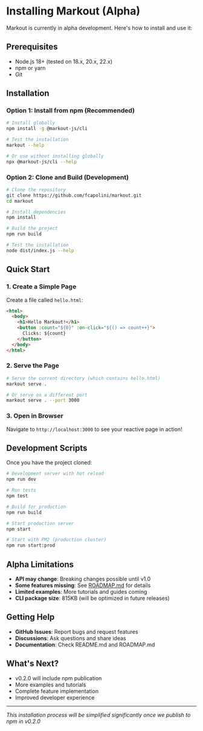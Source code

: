# Installing Markout (Alpha)

Markout is currently in alpha development. Here's how to install and use it:

## Prerequisites

- Node.js 18+ (tested on 18.x, 20.x, 22.x)
- npm or yarn
- Git

## Installation

### Option 1: Install from npm (Recommended)

```bash
# Install globally
npm install -g @markout-js/cli

# Test the installation
markout --help

# Or use without installing globally
npx @markout-js/cli --help
```

### Option 2: Clone and Build (Development)

```bash
# Clone the repository
git clone https://github.com/fcapolini/markout.git
cd markout

# Install dependencies
npm install

# Build the project
npm run build

# Test the installation
node dist/index.js --help
```

## Quick Start

### 1. Create a Simple Page

Create a file called `hello.html`:

```html
<html>
  <body>
    <h1>Hello Markout!</h1>
    <button :count="${0}" :on-click="${() => count++}">
      Clicks: ${count}
    </button>
  </body>
</html>
```

### 2. Serve the Page

```bash
# Serve the current directory (which contains hello.html)
markout serve .

# Or serve on a different port
markout serve . --port 3000
```

### 3. Open in Browser

Navigate to `http://localhost:3000` to see your reactive page in action!

## Development Scripts

Once you have the project cloned:

```bash
# Development server with hot reload
npm run dev

# Run tests
npm test

# Build for production
npm run build

# Start production server
npm start

# Start with PM2 (production cluster)
npm run start:prod
```

## Alpha Limitations

- **API may change**: Breaking changes possible until v1.0
- **Some features missing**: See [ROADMAP.md](ROADMAP.md) for details
- **Limited examples**: More tutorials and guides coming
- **CLI package size**: 815KB (will be optimized in future releases)

## Getting Help

- **GitHub Issues**: Report bugs and request features
- **Discussions**: Ask questions and share ideas
- **Documentation**: Check README.md and ROADMAP.md

## What's Next?

- v0.2.0 will include npm publication
- More examples and tutorials
- Complete feature implementation
- Improved developer experience

---

*This installation process will be simplified significantly once we publish to npm in v0.2.0*